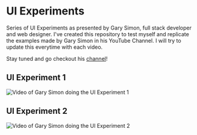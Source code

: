 # UI Experiments
Series of UI Experiments as presented by Gary Simon, full stack developer and web designer.
I've created this repository to test myself and replicate the examples made by Gary Simon in his YouTube Channel.
I will try to update this everytime with each video.

Stay tuned and go checkout his [channel](https://www.youtube.com/channel/UCVyRiMvfUNMA1UPlDPzG5Ow)!

## UI Experiment 1
![Video of Gary Simon doing the UI Experiment 1](https://www.youtube.com/embed/a821gLAdLAU)

## UI Experiment 2
![Video of Gary Simon doing the UI Experiment 2](https://www.youtube.com/embed/n4_s0DpiHjQ)
